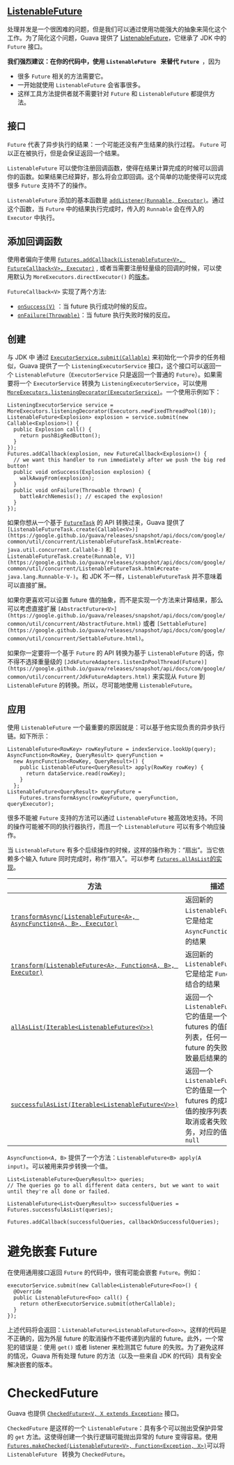 [ListenableFuture](https://github.com/google/guava/wiki/ListenableFutureExplained#listenablefuture)
---

处理并发是一个很困难的问题，但是我们可以通过使用功能强大的抽象来简化这个工作。为了简化这个问题，Guava 提供了 [ListenableFuture](https://google.github.io/guava/releases/snapshot/api/docs/com/google/common/util/concurrent/ListenableFuture.html)，它继承了 JDK 中的 `Future` 接口。 

__我们强烈建议：在你的代码中，使用 `ListenableFuture ` 来替代 `Future `__，因为 
* 很多 `Future` 相关的方法需要它。
* 一开始就使用 `ListenableFuture` 会省事很多。
* 这样工具方法提供者就不需要针对 `Future` 和 `ListenableFuture` 都提供方法。

## 接口
`Future` 代表了异步执行的结果：一个可能还没有产生结果的执行过程。 `Future` 可以正在被执行，但是会保证返回一个结果。

`ListenableFuture` 可以使你注册回调函数，使得在结果计算完成的时候可以回调你的函数。如果结果已经算好，那么将会立即回调。这个简单的功能使得可以完成很多 `Future` 支持不了的操作。

`ListenableFuture` 添加的基本函数是 [`addListener(Runnable, Executor)`](https://google.github.io/guava/releases/snapshot/api/docs/com/google/common/util/concurrent/ListenableFuture.html#addListener-java.lang.Runnable-java.util.concurrent.Executor-)。通过这个函数，当 `Future` 中的结果执行完成时，传入的 `Runnable` 会在传入的 `Executor` 中执行。

## 添加回调函数
使用者偏向于使用 [`Futures.addCallback(ListenableFuture<V>, FutureCallback<V>, Executor)`](https://google.github.io/guava/releases/snapshot/api/docs/com/google/common/util/concurrent/Futures.html#addCallback-com.google.common.util.concurrent.ListenableFuture-com.google.common.util.concurrent.FutureCallback-java.util.concurrent.Executor-) , 或者当需要注册轻量级的回调的时候，可以使用默认为 `MoreExecutors.directExecutor()` 的[版本](https://google.github.io/guava/releases/snapshot/api/docs/com/google/common/util/concurrent/Futures.html#addCallback-com.google.common.util.concurrent.ListenableFuture-com.google.common.util.concurrent.FutureCallback-)。 

`FutureCallback<V>` 实现了两个方法:
* [`onSuccess(V)`]() ：当 future 执行成功时候的反应。
* [`onFailure(Throwable)`]()：当 future 执行失败时候的反应。

## 创建
与 JDK 中 通过 [`ExecutorService.submit(Callable)`](https://docs.oracle.com/javase/8/docs/api/java/util/concurrent/ExecutorService.html#submit-java.util.concurrent.Callable-) 来初始化一个异步的任务相似，Guava 提供了一个 `ListeningExecutorService` 接口，这个接口可以返回一个 `ListenableFuture`（`ExecutorService` 只是返回一个普通的 `Future`）。如果需要将一个 `ExecutorService` 转换为 `ListeningExecutorService`，可以使用 [`MoreExecutors.listeningDecorator(ExecutorService)`](https://github.com/google/guava/wiki/ListenableFutureExplained#listenablefuture)。一个使用示例如下：
```
ListeningExecutorService service = MoreExecutors.listeningDecorator(Executors.newFixedThreadPool(10));
ListenableFuture<Explosion> explosion = service.submit(new Callable<Explosion>() {
  public Explosion call() {
    return pushBigRedButton();
  }
});
Futures.addCallback(explosion, new FutureCallback<Explosion>() {
  // we want this handler to run immediately after we push the big red button!
  public void onSuccess(Explosion explosion) {
    walkAwayFrom(explosion);
  }
  public void onFailure(Throwable thrown) {
    battleArchNemesis(); // escaped the explosion!
  }
});
```
 
如果你想从一个基于 [`FutureTask`](https://docs.oracle.com/javase/8/docs/api/java/util/concurrent/FutureTask.html) 的 API 转换过来，Guava 提供了 `[ListenableFutureTask.create(Callable<V>)](https://google.github.io/guava/releases/snapshot/api/docs/com/google/common/util/concurrent/ListenableFutureTask.html#create-java.util.concurrent.Callable-)` 和 `[ ListenableFutureTask.create(Runnable, V)](https://google.github.io/guava/releases/snapshot/api/docs/com/google/common/util/concurrent/ListenableFutureTask.html#create-java.lang.Runnable-V-)`。和 JDK 不一样，`ListenableFutureTask` 并不意味着可以直接扩展。

如果你更喜欢可以设置 future 值的抽象，而不是实现一个方法来计算结果，那么可以考虑直接扩展 `[AbstractFuture<V>](https://google.github.io/guava/releases/snapshot/api/docs/com/google/common/util/concurrent/AbstractFuture.html)` 或者 `[SettableFuture](https://google.github.io/guava/releases/snapshot/api/docs/com/google/common/util/concurrent/SettableFuture.html)`。

如果你一定要将一个基于 `Future` 的 API 转换为基于 `ListenableFuture` 的话，你不得不选择重量级的 `[JdkFutureAdapters.listenInPoolThread(Future)](https://google.github.io/guava/releases/snapshot/api/docs/com/google/common/util/concurrent/JdkFutureAdapters.html)` 来实现从 `Future` 到 `ListenableFuture` 的转换。所以，尽可能地使用 `ListenableFuture`。

## 应用
使用 `ListenableFuture` 一个最重要的原因就是：可以基于他实现负责的异步执行链。如下所示：
```
ListenableFuture<RowKey> rowKeyFuture = indexService.lookUp(query);
AsyncFunction<RowKey, QueryResult> queryFunction =
  new AsyncFunction<RowKey, QueryResult>() {
    public ListenableFuture<QueryResult> apply(RowKey rowKey) {
      return dataService.read(rowKey);
    }
  };
ListenableFuture<QueryResult> queryFuture =
    Futures.transformAsync(rowKeyFuture, queryFunction, queryExecutor);
```  

很多不能被 `Future` 支持的方法可以通过 `ListenableFuture` 被高效地支持。不同的操作可能被不同的执行器执行，而且一个 `ListenableFuture` 可以有多个响应操作。

当 `ListenableFuture` 有多个后续操作的时候，这样的操作称为：“扇出”。当它依赖多个输入 future 同时完成时，称作“扇入”。可以参考 [`Futures.allAsList`的实现](https://google.github.io/guava/releases/snapshot/api/docs/src-html/com/google/common/util/concurrent/Futures.html#line.1276)。 

方法|描述|参考
--|--|--
[`transformAsync(ListenableFuture<A>, AsyncFunction<A, B>, Executor)`]()|返回新的 `ListenableFuture`，它是给定 `AsyncFunction` 结合的结果|[`transformAsync(ListenableFuture<A>, AsyncFunction<A, B>)`](https://google.github.io/guava/releases/snapshot/api/docs/com/google/common/util/concurrent/Futures.html#transformAsync-com.google.common.util.concurrent.ListenableFuture-com.google.common.util.concurrent.AsyncFunction-)
[`transform(ListenableFuture<A>, Function<A, B>, Executor)`]()|返回新的 `ListenableFuture`,它是给定 `Function ` 结合的结果|[`transform(ListenableFuture<A>, Function<A, B>)`](https://google.github.io/guava/releases/snapshot/api/docs/com/google/common/util/concurrent/Futures.html#transform-com.google.common.util.concurrent.ListenableFuture-com.google.common.base.Function-) 
[`allAsList(Iterable<ListenableFuture<V>>)`]()|返回一个 `ListenableFuture`,它的值是一个输入 futures 的值的按序列表，任何一个 future 的失败都会导致最后结果的失败|[`allAsList(ListenableFuture<V>...)`](https://google.github.io/guava/releases/snapshot/api/docs/com/google/common/util/concurrent/Futures.html#allAsList-com.google.common.util.concurrent.ListenableFuture...-)
[`successfulAsList(Iterable<ListenableFuture<V>>)`]()|返回一个 `ListenableFuture`,它的值是一个输入 futures 的成功执行值的按序列表，对于取消或者失败的任务，对应的值是 `null`|[`successfulAsList(ListenableFuture<V>...)`](https://google.github.io/guava/releases/snapshot/api/docs/com/google/common/util/concurrent/Futures.html#successfulAsList-com.google.common.util.concurrent.ListenableFuture...-)
 
`AsyncFunction<A, B>` 提供了一个方法：`ListenableFuture<B> apply(A input)`。可以被用来异步转换一个值。
```
List<ListenableFuture<QueryResult>> queries;
// The queries go to all different data centers, but we want to wait until they're all done or failed.

ListenableFuture<List<QueryResult>> successfulQueries = Futures.successfulAsList(queries);

Futures.addCallback(successfulQueries, callbackOnSuccessfulQueries);
```

#  避免嵌套 Future
在使用通用接口返回 `Future` 的代码中，很有可能会嵌套 `Future`。例如：
```
executorService.submit(new Callable<ListenableFuture<Foo>() {
  @Override
  public ListenableFuture<Foo> call() {
    return otherExecutorService.submit(otherCallable);
  }
});
```
上述代码将会返回：`ListenableFuture<ListenableFuture<Foo>>`。这样的代码是不正确的，因为外层 future 的取消操作不能传递到内层的 future。此外，一个常犯的错误是：使用 `get()` 或者 listener 来检测其它 future 的失败。为了避免这样的情况，Guava 所有处理 future 的方法（以及一些来自 JDK 的代码）具有安全解决嵌套的版本。

# CheckedFuture
Guava 也提供 [`CheckedFuture<V, X extends Exception>`](https://google.github.io/guava/releases/snapshot/api/docs/com/google/common/util/concurrent/CheckedFuture.html) 接口。

`CheckedFuture` 是这样的一个 `ListenableFuture`：具有多个可以抛出受保护异常的 `get` 方法。这使得创建一个执行逻辑可能抛出异常的 future 变得容易。使用 [`Futures.makeChecked(ListenableFuture<V>, Function<Exception, X>)`](https://google.github.io/guava/releases/snapshot/api/docs/com/google/common/util/concurrent/Futures.html#makeChecked-com.google.common.util.concurrent.ListenableFuture-com.google.common.base.Function-)可以将 `ListenableFuture ` 转换为 `CheckedFuture`。



 

